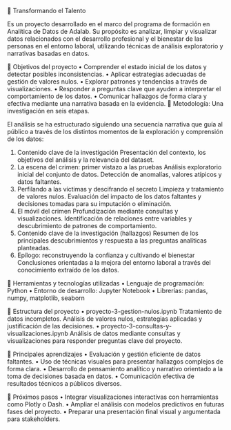 💼 Transformando el Talento

Es un proyecto desarrollado en el marco del programa de formación en Analítica de Datos de Adalab. 
Su propósito es analizar, limpiar y visualizar datos relacionados con el desarrollo profesional y el bienestar de las personas en el entorno laboral, utilizando técnicas de análisis exploratorio y narrativas basadas en datos.

🎯 Objetivos del proyecto
•	Comprender el estado inicial de los datos y detectar posibles inconsistencias.
•	Aplicar estrategias adecuadas de gestión de valores nulos.
•	Explorar patrones y tendencias a través de visualizaciones.
•	Responder a preguntas clave que ayuden a interpretar el comportamiento de los datos.
•	Comunicar hallazgos de forma clara y efectiva mediante una narrativa basada en la evidencia.
🧭 Metodología: Una investigación en seis etapas.

El análisis se ha estructurado siguiendo una secuencia narrativa que guía al público a través de los distintos momentos de la exploración y comprensión de los datos:

1.	Contenido clave de la investigación
Presentación del contexto, los objetivos del análisis y la relevancia del dataset.
2.	La escena del crimen: primer vistazo a las pruebas
Análisis exploratorio inicial del conjunto de datos. Detección de anomalías, valores atípicos y datos faltantes.
3.	Perfilando a las víctimas y descifrando el secreto
Limpieza y tratamiento de valores nulos. Evaluación del impacto de los datos faltantes y decisiones tomadas para su imputación o eliminación.
4.	El móvil del crimen
Profundización mediante consultas y visualizaciones. Identificación de relaciones entre variables y descubrimiento de patrones de comportamiento.
5.	Contenido clave de la investigación (hallazgos)
Resumen de los principales descubrimientos y respuesta a las preguntas analíticas planteadas.
6.	Epílogo: reconstruyendo la confianza y cultivando el bienestar
Conclusiones orientadas a la mejora del entorno laboral a través del conocimiento extraído de los datos.

🧰 Herramientas y tecnologías utilizadas
•	Lenguaje de programación: Python
•	Entorno de desarrollo: Jupyter Notebook
•	Librerías: pandas, numpy, matplotlib, seaborn

📂 Estructura del proyecto
•	proyecto-3-gestion-nulos.ipynb
Tratamiento de datos incompletos. Análisis de valores nulos, estrategias aplicadas y justificación de las decisiones.
•	proyecto-3-consultas-y-visualizaciones.ipynb
Análisis de datos mediante consultas y visualizaciones para responder preguntas clave del proyecto.

🧠 Principales aprendizajes
•	Evaluación y gestión eficiente de datos faltantes.
•	Uso de técnicas visuales para presentar hallazgos complejos de forma clara.
•	Desarrollo de pensamiento analítico y narrativo orientado a la toma de decisiones basada en datos.
•	Comunicación efectiva de resultados técnicos a públicos diversos.

🚀 Próximos pasos
•	Integrar visualizaciones interactivas con herramientas como Plotly o Dash.
•	Ampliar el análisis con modelos predictivos en futuras fases del proyecto.
•	Preparar una presentación final visual y argumentada para stakeholders.


